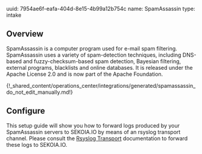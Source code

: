 uuid: 7954ae6f-eafa-404d-8e15-4b99a12b754c
name: SpamAssassin
type: intake

## Overview
SpamAssassin is a computer program used for e-mail spam filtering. SpamAssassin uses a variety of spam-detection techniques, including DNS-based and fuzzy-checksum-based spam detection, Bayesian filtering, external programs, blacklists and online databases. It is released under the Apache License 2.0 and is now part of the Apache Foundation.

{!_shared_content/operations_center/integrations/generated/spamassassin_do_not_edit_manually.md!}

## Configure
This setup guide will show you how to forward logs produced by your SpamAssassin servers to SEKOIA.IO by means of an rsyslog transport channel. Please consult the [Rsyslog Transport](../../../ingestion_methods/rsyslog/) documentation to forward these logs to SEKOIA.IO.
